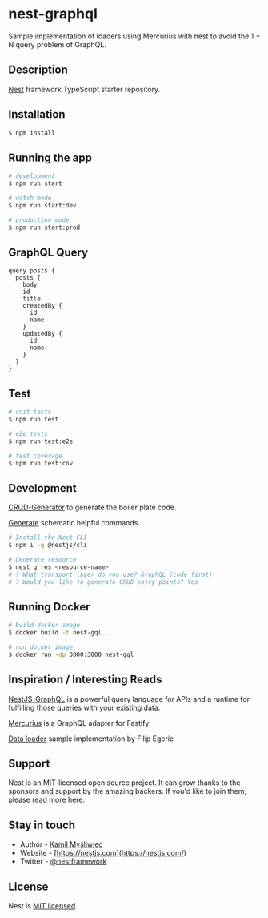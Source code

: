 # nest-graphql

Sample implementation of loaders using Mercurius with nest to avoid the 1 + N query problem of GraphQL.

## Description

[Nest](https://github.com/nestjs/nest) framework TypeScript starter repository.

## Installation

```bash
$ npm install
```

## Running the app

```bash
# development
$ npm run start

# watch mode
$ npm run start:dev

# production mode
$ npm run start:prod
```

## GraphQL Query

```
query posts {
  posts {
    body
    id
    title
    createdBy {
      id
      name
    }
    updatedBy {
      id
      name
    }
  }
}
```

## Test

```bash
# unit tests
$ npm run test

# e2e tests
$ npm run test:e2e

# test coverage
$ npm run test:cov
```

## Development

[CRUD-Generator](https://docs.nestjs.com/recipes/crud-generator#crud-generator) to generate the boiler plate code.

[Generate](https://docs.nestjs.com/cli/usages#nest-generate) schematic helpful commands.

```bash
# Install the Nest CLI
$ npm i -g @nestjs/cli

# Generate resource
$ nest g res <resource-name>
# ? What transport layer do you use? GraphQL (code first)
# ? Would you like to generate CRUD entry points? Yes
```

## Running Docker

```bash
# build docker image
$ docker build -t nest-gql .

# run docker image
$ docker run -dp 3000:3000 nest-gql
```

## Inspiration / Interesting Reads

[NestJS-GraphQL](https://docs.nestjs.com/graphql/quick-start) is a powerful query language for APIs and a runtime for fulfilling those queries with your existing data.

[Mercurius](https://mercurius.dev/#/) is a GraphQL adapter for Fastify

[Data loader](https://dev.to/filipegeric/using-graphql-dataloaders-with-nestjs-2jo1) sample implementation by Filip Egeric

## Support

Nest is an MIT-licensed open source project. It can grow thanks to the sponsors and support by the amazing backers. If you'd like to join them, please [read more here](https://docs.nestjs.com/support).

## Stay in touch

- Author - [Kamil Myśliwiec](https://kamilmysliwiec.com)
- Website - [https://nestjs.com](https://nestjs.com/)
- Twitter - [@nestframework](https://twitter.com/nestframework)

## License

Nest is [MIT licensed](LICENSE).
